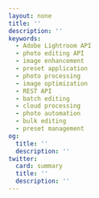 ```yaml
---
layout: none
title: ''
description: ''
keywords:
  - Adobe Lightroom API
  - photo editing API
  - image enhancement
  - preset application
  - photo processing
  - image optimization
  - REST API
  - batch editing
  - cloud processing
  - photo automation
  - bulk editing
  - preset management
og:
  title: ''
  description: ''
twitter:
  card: summary
  title: ''
  description: ''
---
```


<RedoclyAPIBlock src="/firefly-services/docs/lightroom_applyXMP.json" width="600px" disableSidebar hideTryItPanel scrollYOffset={64} generateCodeSamples="languages: [{lang: 'curl'}]" />
